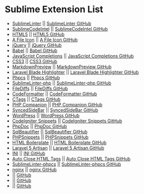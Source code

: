 # Sublime Extension List
* [Sublime​Linter](https://packagecontrol.io/packages/SublimeLinter) || [Sublime​Linter GitHub](https://github.com/SublimeLinter/SublimeLinter)
* [Sublime​Code​Intel](https://packagecontrol.io/packages/SublimeCodeIntel) || [Sublime​Code​Intel GitHub](https://github.com/SublimeCodeIntel/SublimeCodeIntel)
* [HTML5](https://packagecontrol.io/packages/HTML5) || [HTML5 GitHub](https://github.com/mrmartineau/HTML5)
* [A File Icon](https://packagecontrol.io/packages/A%20File%20Icon) || [A File Icon GitHub](https://github.com/SublimeText/AFileIcon)
* [j​Query](https://packagecontrol.io/packages/jQuery) || [j​Query GitHub](https://github.com/SublimeText/jQuery)
* [Babel](https://packagecontrol.io/packages/Babel) || [Babel GitHub](https://github.com/babel/babel-sublime)
* [Java​Script Completions](https://packagecontrol.io/packages/JavaScript%20Completions) || [Java​Script Completions GitHub](https://github.com/pichillilorenzo/JavaScript-Completions)
* [CSS3](https://packagecontrol.io/packages/CSS3) || [CSS3 GitHub](https://github.com/ryboe/CSS3)
* [Markdown​Preview](https://packagecontrol.io/packages/MarkdownPreview) || [Markdown​Preview GitHub](https://github.com/facelessuser/MarkdownPreview)
* [Laravel Blade Highlighter](https://packagecontrol.io/packages/Laravel%20Blade%20Highlighter) || [Laravel Blade Highlighter GitHub](https://github.com/Medalink/laravel-blade)
* [Phpcs](https://packagecontrol.io/packages/Phpcs) || [Phpcs GitHub](https://github.com/benmatselby/sublime-phpcs)
* [Sublime​Linter-php](https://packagecontrol.io/packages/SublimeLinter-php) || [Sublime​Linter-php GitHub](https://github.com/SublimeLinter/SublimeLinter-php)
* [File​Diffs](https://packagecontrol.io/packages/FileDiffs) || [File​Diffs GitHub](https://github.com/colinta/SublimeFileDiffs)
* [Code​Formatter](https://packagecontrol.io/packages/CodeFormatter) || [Code​Formatter GitHub](https://github.com/akalongman/sublimetext-codeformatter)
* [CTags](https://packagecontrol.io/packages/CTags) || [CTags GitHub](https://github.com/SublimeText/CTags)
* [PHP Companion](https://packagecontrol.io/packages/PHP%20Companion) || [PHP Companion GitHub](https://github.com/erichard/SublimePHPCompanion)
* [Synced​Side​Bar](https://packagecontrol.io/packages/SyncedSideBar) || [Synced​Side​Bar GitHub](https://github.com/TheSpyder/SyncedSideBar)
* [Word​Press](https://packagecontrol.io/packages/WordPress) || [Word​Press GitHub](https://github.com/purplefish32/sublime-text-2-wordpress)
* [Code​Igniter Snippets](https://packagecontrol.io/packages/CodeIgniter%20Snippets) || [Code​Igniter Snippets GitHub](https://github.com/mpmont/ci-snippets)
* [Php​Doc](https://packagecontrol.io/packages/PhpDoc) || [Php​Doc GitHub](https://github.com/SublimeText/PhpDoc)
* [Sql​Beautifier](https://packagecontrol.io/packages/SqlBeautifier) || [Sql​Beautifier GitHub](https://github.com/zsong/SqlBeautifier)
* [PHPSnippets](https://packagecontrol.io/packages/PHPSnippets) || [PHPSnippets GitHub](https://github.com/gerardroche/sublime-php-snippets)
* [HTML Boilerplate](https://packagecontrol.io/packages/HTML%20Boilerplate) || [HTML Boilerplate GitHub](https://github.com/sloria/sublime-html5-boilerplate)
* [Laravel 5 Artisan](https://packagecontrol.io/packages/Laravel%205%20Artisan) || [Laravel 5 Artisan GitHub](https://github.com/dydx/Laravel-5-Artisan)
* [INI](https://packagecontrol.io/packages/INI) || [INI GitHub](https://github.com/jwortmann/ini-syntax)
* [Auto Close HTML Tags](https://packagecontrol.io/packages/Auto%20Close%20HTML%20Tags) || [Auto Close HTML Tags GitHub](https://github.com/sh4nks/sublime-text-plugin-autoclose)
* [Sublime​Linter-phpcs](https://packagecontrol.io/packages/SublimeLinter-phpcs) || [Sublime​Linter-phpcs GitHub](https://github.com/SublimeLinter/SublimeLinter-phpcs)
* [nginx](https://packagecontrol.io/packages/nginx) || [nginx GitHub](https://github.com/brandonwamboldt/sublime-nginx)
* []() || [ GitHub]()
* []() || [ GitHub]()
* []() || [ GitHub]()